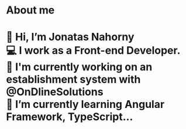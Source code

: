 <h1>About me<h1>
👋 Hi, I’m Jonatas Nahorny <br> 💻 I work as a Front-end Developer. <br> 🌱 I'm currently working on an establishment system with @OnDlineSolutions <br>🎈 I’m currently learning Angular Framework, TypeScript...


<!---
jonatasnahorny/jonatasnahorny is a ✨ special ✨ repository because its `README.md` (this file) appears on your GitHub profile.
You can click the Preview link to take a look at your changes.
--->

